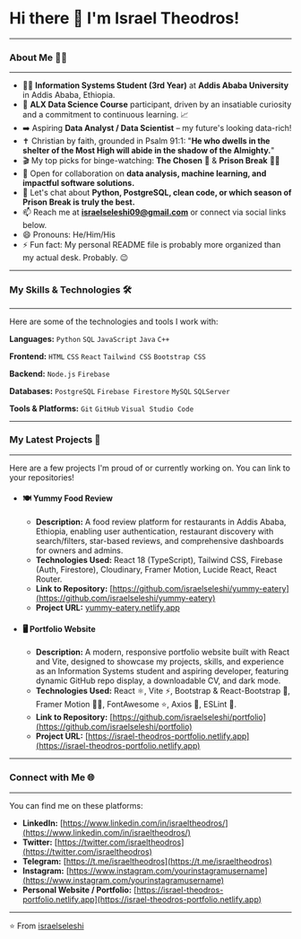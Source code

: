 # Hi there 👋 I'm Israel Theodros!

---
### About Me 👨‍💻
---

- 👨‍💻 **Information Systems Student (3rd Year)** at **Addis Ababa University** in Addis Ababa, Ethiopia.
- 🌱 **ALX Data Science Course** participant, driven by an insatiable curiosity and a commitment to continuous learning. 📈
- ➡️ Aspiring **Data Analyst / Data Scientist** – my future's looking data-rich!
- ✝ Christian by faith, grounded in Psalm 91:1: "**He who dwells in the shelter of the Most High will abide in the shadow of the Almighty.**"
- 🎬 My top picks for binge-watching: **The Chosen** 🙏 & **Prison Break** 🏃‍♂️
- 🤝 Open for collaboration on **data analysis, machine learning, and impactful software solutions.**
- 💬 Let's chat about **Python, PostgreSQL, clean code, or which season of Prison Break is truly the best.**
- 📫 Reach me at **israelseleshi09@gmail.com** or connect via social links below.
- 😄 Pronouns: He/Him/His
- ⚡ Fun fact: My personal README file is probably more organized than my actual desk. Probably. 😉

---
### My Skills & Technologies 🛠️
---

Here are some of the technologies and tools I work with:

**Languages:**
`Python` `SQL` `JavaScript` `Java` `C++`

**Frontend:**
`HTML` `CSS` `React` `Tailwind CSS` `Bootstrap CSS`

**Backend:**
`Node.js` `Firebase`

**Databases:**
`PostgreSQL` `Firebase Firestore` `MySQL` `SQLServer`

**Tools & Platforms:**
`Git` `GitHub` `Visual Studio Code`

---
### My Latest Projects 🚀
---

Here are a few projects I'm proud of or currently working on. You can link to your repositories!

- #### 🍽️ Yummy Food Review
  - **Description:** A food review platform for restaurants in Addis Ababa, Ethiopia, enabling user authentication, restaurant discovery with search/filters, star-based reviews, and comprehensive dashboards for owners and admins.
  - **Technologies Used:** React 18 (TypeScript), Tailwind CSS, Firebase (Auth, Firestore), Cloudinary, Framer Motion, Lucide React, React Router.
  - **Link to Repository:** [https://github.com/israelseleshi/yummy-eatery](https://github.com/israelseleshi/yummy-eatery)
  - **Project URL:** [yummy-eatery.netlify.app](https://yummy-eatery.netlify.app)

- #### 🖥️ Portfolio Website
  - **Description:** A modern, responsive portfolio website built with React and Vite, designed to showcase my projects, skills, and experience as an Information Systems student and aspiring developer, featuring dynamic GitHub repo display, a downloadable CV, and dark mode.
  - **Technologies Used:** React ⚛️, Vite ⚡, Bootstrap & React-Bootstrap 🎨, Framer Motion 🏃‍♂️, FontAwesome ⭐, Axios 🔗, ESLint 🧹.
  - **Link to Repository:** [https://github.com/israelseleshi/portfolio](https://github.com/israelseleshi/portfolio)
  - **Project URL:** [https://israel-theodros-portfolio.netlify.app](https://israel-theodros-portfolio.netlify.app)

---
### Connect with Me 🌐
---


You can find me on these platforms:

* **LinkedIn:** [https://www.linkedin.com/in/israeltheodros/](https://www.linkedin.com/in/israeltheodros/)
* **Twitter:** [https://twitter.com/israeltheodros](https://twitter.com/israeltheodros)
* **Telegram:** [https://t.me/israeltheodros](https://t.me/israeltheodros)
* **Instagram:** [https://www.instagram.com/yourinstagramusername](https://www.instagram.com/yourinstagramusername)
* **Personal Website / Portfolio:** [https://israel-theodros-portfolio.netlify.app](https://israel-theodros-portfolio.netlify.app)

---

⭐️ From [israelseleshi](https://github.com/israelseleshi)
